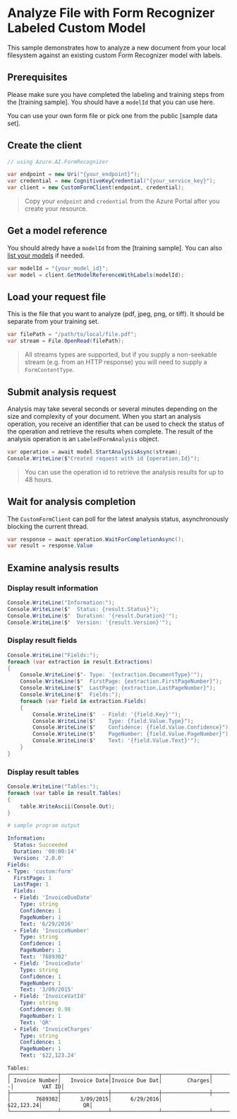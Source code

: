 # Analyze File with Form Recognizer Labeled Custom Model

This sample demonstrates how to analyze a new document from your local filesystem against an existing custom Form Recognizer model with labels.

## Prerequisites

Please make sure you have completed the labeling and training steps from the [training sample]. You should have a `modelId` that you can use here.

You can use your own form file or pick one from the public [sample data set].

## Create the client

```csharp
// using Azure.AI.FormRecognizer

var endpoint = new Uri("{your_endpoint}");
var credential = new CognitiveKeyCredential("{your_service_key}");
var client = new CustomFormClient(endpoint, credential);
```

> Copy your `endpoint` and `credential` from the Azure Portal after you create your resource.

## Get a model reference

You should alredy have a `modelId` from the [training sample]. You can also [list your models] if needed.

```csharp
var modelId = "{your_model_id}";
var model = client.GetModelReferenceWithLabels(modelId);
```

## Load your request file

This is the file that you want to analyze (pdf, jpeg, png, or tiff). It should be separate from your training set.

```csharp
var filePath = "/path/to/local/file.pdf";
var stream = File.OpenRead(filePath);
```

> All streams types are supported, but if you supply a non-seekable stream (e.g. from an HTTP response) you will need to supply a `FormContentType`.

## Submit analysis request

Analysis may take several seconds or several minutes depending on the size and complexity of your document. When you start an analysis operation, you receive an identifier that can be used to check the status of the operation and retrieve the results when complete. The result of the analysis operation is an `LabeledFormAnalysis` object.

```csharp
var operation = await model.StartAnalysisAsync(stream);
Console.WriteLine($"Created request with id {operation.Id}");
```

> You can use the operation id to retrieve the analysis results for up to 48 hours.

## Wait for analysis completion

The `CustomFormClient` can poll for the latest analysis status, asynchronously blocking the current thread.

```csharp
var response = await operation.WaitForCompletionAsync();
var result = response.Value
```

## Examine analysis results

### Display result information

```csharp
Console.WriteLine("Information:");
Console.WriteLine($"  Status: {result.Status}");
Console.WriteLine($"  Duration: '{result.Duration}'");
Console.WriteLine($"  Version: '{result.Version}'");
```

### Display result fields

```csharp
Console.WriteLine("Fields:");
foreach (var extraction in result.Extractions)
{
    Console.WriteLine($"- Type: '{extraction.DocumentType}'");
    Console.WriteLine($"  FirstPage: {extraction.FirstPageNumber}");
    Console.WriteLine($"  LastPage: {extraction.LastPageNumber}");
    Console.WriteLine($"  Fields:");
    foreach (var field in extraction.Fields)
    {
        Console.WriteLine($"  - Field: '{field.Key}'");
        Console.WriteLine($"    Type: {field.Value.Type}");
        Console.WriteLine($"    Confidence: {field.Value.Confidence}");
        Console.WriteLine($"    PageNumber: {field.Value.PageNumber}");
        Console.WriteLine($"    Text: '{field.Value.Text}'");
    }
}
```

### Display result tables

```csharp
Console.WriteLine("Tables:");
foreach (var table in result.Tables)
{
    table.WriteAscii(Console.Out);
}
```

```yaml
# sample program output

Information:
  Status: Succeeded
  Duration: '00:00:14'
  Version: '2.0.0'
Fields:
- Type: 'custom:form'
  FirstPage: 1
  LastPage: 1
  Fields:
  - Field: 'InvoiceDueDate'
    Type: string
    Confidence: 1
    PageNumber: 1
    Text: '6/29/2016'
  - Field: 'InvoiceNumber'
    Type: string
    Confidence: 1
    PageNumber: 1
    Text: '7689302'
  - Field: 'InvoiceDate'
    Type: string
    Confidence: 1
    PageNumber: 1
    Text: '3/09/2015'
  - Field: 'InvoiceVatId'
    Type: string
    Confidence: 0.98
    PageNumber: 1
    Text: 'QR'
  - Field: 'InvoiceCharges'
    Type: string
    Confidence: 1
    PageNumber: 1
    Text: '$22,123.24'
```

```
Tables:
┌───────────────┬───────────────┬───────────────┬───────────────┬───────────────┬───────────────┐
│ Invoice Number│   Invoice Date│Invoice Due Dat│        Charges│              -│         VAT ID│
├───────────────┼───────────────┼───────────────┼───────────────┼───────────────┼───────────────┤
│        7689302│      3/09/2015│      6/29/2016│                     $22,123.24│             QR│
└───────────────┴───────────────┴───────────────┴───────────────┴───────────────┴───────────────┘
```

[previous sample]: ./07-Train-Custom-Model-With-Labels.md
[list your models]: ./05-List-Custom-Models.md